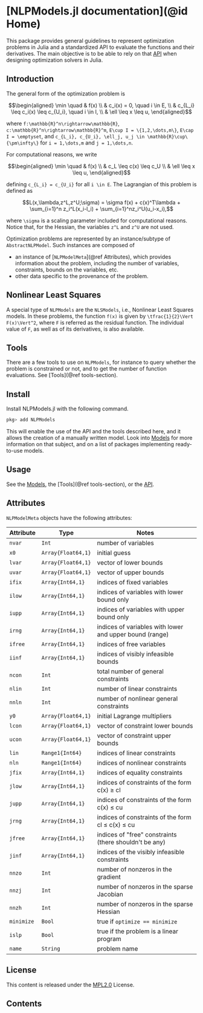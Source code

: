 # [NLPModels.jl documentation](@id Home)

This package provides general guidelines to represent optimization problems in
Julia and a standardized API to evaluate the functions and their derivatives.
The main objective is to be able to rely on that [API](@ref) when designing
optimization solvers in Julia.

## Introduction

The general form of the optimization problem is
```math
\begin{aligned}
\min \quad & f(x) \\
& c_i(x) = 0, \quad i \in E, \\
& c_{L_i} \leq c_i(x) \leq c_{U_i}, \quad i \in I, \\
& \ell \leq x \leq u,
\end{aligned}
```
where ``f:\mathbb{R}^n\rightarrow\mathbb{R}``,
``c:\mathbb{R}^n\rightarrow\mathbb{R}^m``,
``E\cup I = \{1,2,\dots,m\}``, ``E\cap I = \emptyset``,
and
``c_{L_i}, c_{U_i}, \ell_j, u_j \in \mathbb{R}\cup\{\pm\infty\}``
for ``i = 1,\dots,m`` and ``j = 1,\dots,n``.

For computational reasons, we write
```math
\begin{aligned}
\min \quad & f(x) \\
& c_L \leq c(x) \leq c_U \\
& \ell \leq x \leq u,
\end{aligned}
```
defining ``c_{L_i} = c_{U_i}`` for all ``i \in E``.
The Lagrangian of this problem is defined as
```math
L(x,\lambda,z^L,z^U;\sigma) = \sigma f(x) + c(x)^T\lambda  + \sum_{i=1}^n z_i^L(x_i-l_i) + \sum_{i=1}^nz_i^U(u_i-x_i),
```
where ``\sigma`` is a scaling parameter included for computational reasons.
Notice that, for the Hessian, the variables ``z^L`` and ``z^U`` are not used.

Optimization problems are represented by an instance/subtype of `AbstractNLPModel`.
Such instances are composed of

- an instance of [`NLPModelMeta`](@ref Attributes), which provides information about the problem,
  including the number of variables, constraints, bounds on the variables, etc.
- other data specific to the provenance of the problem.

## Nonlinear Least Squares

A special type of `NLPModels` are the `NLSModels`, i.e., Nonlinear Least
Squares models. In these problems, the function ``f(x)`` is given by
``\tfrac{1}{2}\Vert F(x)\Vert^2``, where ``F`` is referred as the residual function.
The individual value of ``F``, as well as of its derivatives, is also
available.

## Tools

There are a few tools to use on `NLPModels`, for instance to query
whether the problem is constrained or not, and to get the number of
function evaluations. See [Tools](@ref tools-section).

## Install

Install NLPModels.jl with the following command.
```julia
pkg> add NLPModels
```

This will enable the use of the API and the tools described here, and it allows the creation of a manually written model.
Look into [Models](@ref) for more information on that subject, and on a list of packages implementing ready-to-use models.

## Usage

See the [Models](@ref), the [Tools](@ref tools-section), or the [API](@ref).


## Attributes

`NLPModelMeta` objects have the following attributes:

Attribute   | Type               | Notes
------------|--------------------|------------------------------------
`nvar`      | `Int             ` | number of variables
`x0  `      | `Array{Float64,1}` | initial guess
`lvar`      | `Array{Float64,1}` | vector of lower bounds
`uvar`      | `Array{Float64,1}` | vector of upper bounds
`ifix`      | `Array{Int64,1}`   | indices of fixed variables
`ilow`      | `Array{Int64,1}`   | indices of variables with lower bound only
`iupp`      | `Array{Int64,1}`   | indices of variables with upper bound only
`irng`      | `Array{Int64,1}`   | indices of variables with lower and upper bound (range)
`ifree`     | `Array{Int64,1}`   | indices of free variables
`iinf`      | `Array{Int64,1}`   | indices of visibly infeasible bounds
`ncon`      | `Int             ` | total number of general constraints
`nlin `     | `Int             ` | number of linear constraints
`nnln`      | `Int             ` | number of nonlinear general constraints
`y0  `      | `Array{Float64,1}` | initial Lagrange multipliers
`lcon`      | `Array{Float64,1}` | vector of constraint lower bounds
`ucon`      | `Array{Float64,1}` | vector of constraint upper bounds
`lin `      | `Range1{Int64}   ` | indices of linear constraints
`nln`       | `Range1{Int64}   ` | indices of nonlinear constraints
`jfix`      | `Array{Int64,1}`   | indices of equality constraints
`jlow`      | `Array{Int64,1}`   | indices of constraints of the form c(x) ≥ cl
`jupp`      | `Array{Int64,1}`   | indices of constraints of the form c(x) ≤ cu
`jrng`      | `Array{Int64,1}`   | indices of constraints of the form cl ≤ c(x) ≤ cu
`jfree`     | `Array{Int64,1}`   | indices of "free" constraints (there shouldn't be any)
`jinf`      | `Array{Int64,1}`   | indices of the visibly infeasible constraints
`nnzo`      | `Int             ` | number of nonzeros in the gradient
`nnzj`      | `Int             ` | number of nonzeros in the sparse Jacobian
`nnzh`      | `Int             ` | number of nonzeros in the sparse Hessian
`minimize`  | `Bool            ` | true if `optimize == minimize`
`islp`      | `Bool            ` | true if the problem is a linear program
`name`      | `String`           | problem name

## License

This content is released under the [MPL2.0](https://www.mozilla.org/en-US/MPL/2.0/) License.

## Contents

```@contents
```
